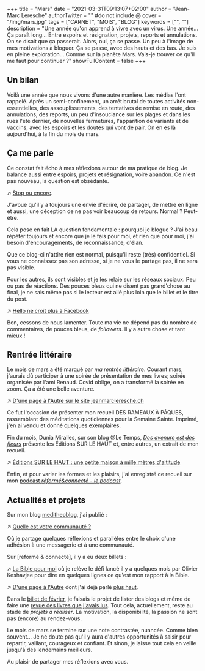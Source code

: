 +++
title = "Mars"
date = "2021-03-31T09:13:07+02:00"
author = "Jean-Marc Leresche"
authorTwitter = "" #do not include @
cover = "/img/mars.jpg"
tags = ["CARNET", "MOIS", "BLOG"]
keywords = ["", ""]
description = "Une année qu'on apprend à vivre avec un virus. Une année… Ça paraît long… Entre espoirs et résignation, projets, reports et annulations. On se disait que ça passerait. Alors, oui, ça se passe. Un peu à l'image de mes motivations à bloguer. Ça se passe, avec des hauts et des bas. Je suis en pleine exploration… Comme sur la planète Mars. Vais-je trouver ce qu'il me faut pour continuer ?"
showFullContent = false
+++

## Un bilan
Voilà une année que nous vivons d'une autre manière. Les médias l'ont rappelé. Après un semi-confinement, un arrêt brutal de toutes activités non-essentielles, des assouplissements, des tentatives de remise en route, des annulations, des reports, un peu d'insouciance sur les plages et dans les rues l'été dernier, de nouvelles fermetures, l'apparition de variants et de vaccins, avec les espoirs et les doutes qui vont de pair. On en es là aujourd'hui, à la fin du mois de mars.

## Ça me parle

Ce constat fait écho à mes réflexions autour de ma pratique de blog. Je balance aussi entre espoirs, projets et résignation, voire abandon. Ce n'est pas nouveau, la question est obsédante.

↗️ [Stop ou encore](/posts/decembre/#stop-ou-encore).

J'avoue qu'il y a toujours une envie d'écrire, de partager, de mettre en ligne et aussi, une déception de ne pas voir beaucoup de retours. Normal ? Peut-être.

Cela pose en fait LA question fondamentale : pourquoi je blogue ? J'ai beau répéter toujours et encore que je le fais pour moi, et rien que pour moi, j'ai besoin d'encouragements, de reconnaissance, d'élan. 

Que ce blog-ci n'attire rien est normal, puisqu'il reste (très) confidentiel. Si vous ne connaissez pas son adresse, si je ne vous le partage pas, il ne sera pas visible.

Pour les autres, ils sont visibles et je les relaie sur les réseaux sociaux. Peu ou pas de réactions. Des pouces bleus qui ne disent pas grand'chose au final, je ne sais même pas si le lecteur est allé plus loin que le billet et le titre du post.

↗️ [Hello ne croit plus à Facebook](/posts/facebook)

Bon, cessons de nous lamenter. Toute ma vie ne dépend pas du nombre de commentaires, de pouces bleus, de *followers*. Il y a autre chose et tant mieux ! 

## Rentrée littéraire

Le mois de mars a été marqué par *ma rentrée littéraire*. Courant mars, j'aurais dû participer à une soirée de présentation de mes livres; soirée organisée par l'ami Renaud. Covid oblige, on a transformé la soirée en zoom. Ça a été une belle aventure.

↗️ [D'une page à l'Autre sur le site jeanmarcleresche.ch](https://jeanmarcleresche.ch/dune-page-a-lautre/)

Ce fut l'occasion de présenter mon recueil DES RAMEAUX À PÂQUES, rassemblant des méditations quotidiennes pour la Semaine Sainte.
Imprimé, j'en ai vendu et donné quelques exemplaires.

Fin du mois, Dunia Miralles, sur son blog @Le Temps, [*Des avenure est des fleurs*](https://blogs.letemps.ch/dunia-miralles/) présente les Éditions SUR LE HAUT et, entre autres, un extrait de mon recueil.

↗️ [Éditions SUR LE HAUT : une petite maison à mille mètres d'altitude](https://blogs.letemps.ch/dunia-miralles/2021/04/01/editions-sur-le-haut-une-petite-maison-a-mille-metres/)

Enfin, et pour varier les formes et les plaisirs, j'ai enregistré ce recueil sur mon [podcast *réformé&connecté - le podcast*](https://anchor.fm/jean-marc-leresche).

## Actualités et  projets

Sur mon blog [meditheoblog](https://meditheoblog.wordpress.com), j'ai publié :

↗️ [Quelle est votre communauté ?](https://meditheoblog.wordpress.com/2021/03/21/quelle-est-votre-communaute/)

Où je partage quelques réflexions et parallèles entre le choix d'une adhésion à une messagerie et à une communauté.

Sur [réformé & connecté], il y a eu deux billets :

↗️ [La Bible pour moi](https://jeanmarcleresche.ch/la-bible-pour-moi/) où je relève le défi lancé il y a quelques mois par Olivier Keshavjee pour dire en quelques lignes ce qu'est mon rapport à la Bible.

↗️ [D'une page à l'Autre](https://jeanmarcleresche.ch/dune-page-a-lautre/) dont j'ai déjà parlé [plus haut](/posts/mars/#Rentrée-littéraire).

Dans le [billet de février](/posts/fevrier/#une-veille-du-web), je faisais le projet de lister des blogs et même de faire une [revue des livres que j'avais lus](/posts/fevrier/#un-partage-de-ce-que-jai-lu). Tout cela, actuellement, reste au stade de *projets à réaliser*.  La motivation, la disponibilité, la passion ne sont pas (encore) au rendez-vous.

Le mois de mars se termine sur une note contrastée, nuancée. Comme bien souvent… Je ne doute pas qu'il y aura d'autres opportunités à saisir pour repartir, vaillant, courageux et confiant. Et sinon, je laisse tout cela en veille jusqu'à des lendemains meilleurs.

Au plaisir de partager mes réflexions avec vous.

